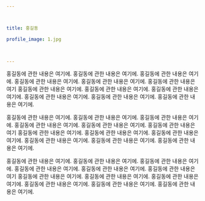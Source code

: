 ```yaml
---



title: 홍길동

profile_image: 1.jpg

      

---
```






홍길동에 관한 내용은 여기에. 홍길동에 관한 내용은 여기에. 홍길동에 관한 내용은 여기에. 홍길동에 관한 내용은 여기에. 홍길동에 관한 내용은 여기에. 홍길동에 관한 내용은 여기 홍길동에 관한 내용은 여기에. 홍길동에 관한 내용은 여기에. 홍길동에 관한 내용은 여기에. 홍길동에 관한 내용은 여기에. 홍길동에 관한 내용은 여기에. 홍길동에 관한 내용은 여기에.

홍길동에 관한 내용은 여기에. 홍길동에 관한 내용은 여기에. 홍길동에 관한 내용은 여기에. 홍길동에 관한 내용은 여기에. 홍길동에 관한 내용은 여기에. 홍길동에 관한 내용은 여기 홍길동에 관한 내용은 여기에. 홍길동에 관한 내용은 여기에. 홍길동에 관한 내용은 여기에. 홍길동에 관한 내용은 여기에. 홍길동에 관한 내용은 여기에. 홍길동에 관한 내용은 여기에.

홍길동에 관한 내용은 여기에. 홍길동에 관한 내용은 여기에. 홍길동에 관한 내용은 여기에. 홍길동에 관한 내용은 여기에. 홍길동에 관한 내용은 여기에. 홍길동에 관한 내용은 여기 홍길동에 관한 내용은 여기에. 홍길동에 관한 내용은 여기에. 홍길동에 관한 내용은 여기에. 홍길동에 관한 내용은 여기에. 홍길동에 관한 내용은 여기에. 홍길동에 관한 내용은 여기에.